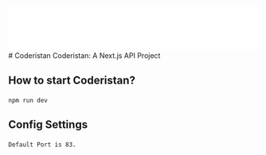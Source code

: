 <img src="https://raw.githubusercontent.com/enesbuyuk/coderistan/main/public/istan-theme/logo-white.png">
# Coderistan
 Coderistan: A Next.js API Project

## How to start Coderistan?
```npm run dev```

## Config Settings
`Default Port is 83.`

